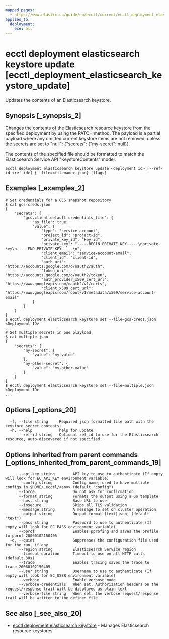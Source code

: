 ```yaml
---
mapped_pages:
  - https://www.elastic.co/guide/en/ecctl/current/ecctl_deployment_elasticsearch_keystore_update.html
applies_to:
  deployment:
    ece: all
---
```


# ecctl deployment elasticsearch keystore update [ecctl_deployment_elasticsearch_keystore_update]

Updates the contents of an Elasticsearch keystore.


## Synopsis [_synopsis_2]

Changes the contents of the Elasticsearch resource keystore from the specified deployment by using the PATCH method. The payload is a partial payload where any omitted current keystore items are not removed, unless the secrets are set to "null": {"secrets": {"my-secret": null}}.

The contents of the specified file should be formatted to match the Elasticsearch Service API "KeystoreContents" model.

```
ecctl deployment elasticsearch keystore update <deployment id> [--ref-id <ref-id>] {--file=<filename>.json} [flags]
```


## Examples [_examples_2]

```
# Set credentials for a GCS snapshot repository
$ cat gcs-creds.json
{
    "secrets": {
        "gcs.client.default.credentials_file": {
            "as_file": true,
            "value": {
                "type": "service_account",
                "project_id": "project-id",
                "private_key_id": "key-id",
                "private_key": "-----BEGIN PRIVATE KEY-----\nprivate-key\n-----END PRIVATE KEY-----\n",
                "client_email": "service-account-email",
                "client_id": "client-id",
                "auth_uri": "https://accounts.google.com/o/oauth2/auth",
                "token_uri": "https://accounts.google.com/o/oauth2/token",
                "auth_provider_x509_cert_url": "https://www.googleapis.com/oauth2/v1/certs",
                "client_x509_cert_url": "https://www.googleapis.com/robot/v1/metadata/x509/service-account-email"
            }
        }
    }
}
$ ecctl deployment elasticsearch keystore set --file=gcs-creds.json <Deployment ID>
...
# Set multiple secrets in one playload
$ cat multiple.json
{
    "secrets": {
        "my-secret": {
            "value": "my-value"
        },
        "my-other-secret": {
            "value": "my-other-value"
        }
    }
}
$ ecctl deployment elasticsearch keystore set --file=multiple.json <Deployment ID>
...
```


## Options [_options_20]

```
  -f, --file string     Required json formatted file path with the keystore secret contents.
  -h, --help            help for update
      --ref-id string   Optional ref_id to use for the Elasticsearch resource, auto-discovered if not specified.
```


## Options inherited from parent commands [_options_inherited_from_parent_commands_19]

```
      --api-key string        API key to use to authenticate (If empty will look for EC_API_KEY environment variable)
      --config string         Config name, used to have multiple configs in $HOME/.ecctl/<env> (default "config")
      --force                 Do not ask for confirmation
      --format string         Formats the output using a Go template
      --host string           Base URL to use
      --insecure              Skips all TLS validation
      --message string        A message to set on cluster operation
      --output string         Output format [text|json] (default "text")
      --pass string           Password to use to authenticate (If empty will look for EC_PASS environment variable)
      --pprof                 Enables pprofing and saves the profile to pprof-20060102150405
  -q, --quiet                 Suppresses the configuration file used for the run, if any
      --region string         Elasticsearch Service region
      --timeout duration      Timeout to use on all HTTP calls (default 30s)
      --trace                 Enables tracing saves the trace to trace-20060102150405
      --user string           Username to use to authenticate (If empty will look for EC_USER environment variable)
      --verbose               Enable verbose mode
      --verbose-credentials   When set, Authorization headers on the request/response trail will be displayed as plain text
      --verbose-file string   When set, the verbose request/response trail will be written to the defined file
```


## See also [_see_also_20]

* [ecctl deployment elasticsearch keystore](/reference/ecctl_deployment_elasticsearch_keystore.md)	 - Manages Elasticsearch resource keystores
